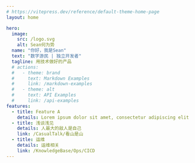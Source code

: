 ```yaml
---
# https://vitepress.dev/reference/default-theme-home-page
layout: home

hero:
  image:
    src: /logo.svg
    alt: Sean何为势
  name: "你好，我是Sean"
  text: "数字游民 | 独立开发者"
  tagline: 用技术做好的产品
  # actions:
  #   - theme: brand
  #     text: Markdown Examples
  #     link: /markdown-examples
  #   - theme: alt
  #     text: API Examples
  #     link: /api-examples
features:
  - title: Feature A
    details: Lorem ipsum dolor sit amet, consectetur adipiscing elit
  - title: 浅谈浅见
    details: 人最大的敌人是自己
    link: /CasualTalk/看山是山
  - title: 运维
    details: 运维相关
    link: /KnowledgeBase/Ops/CICD
---
```


<!-- <div class="freestyle" style="color: red; font-size: 24px;">这是个有style的随便写点</div> -->
